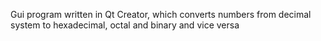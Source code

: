 Gui program written in Qt Creator, which converts numbers from decimal system to hexadecimal, octal and binary and vice versa
